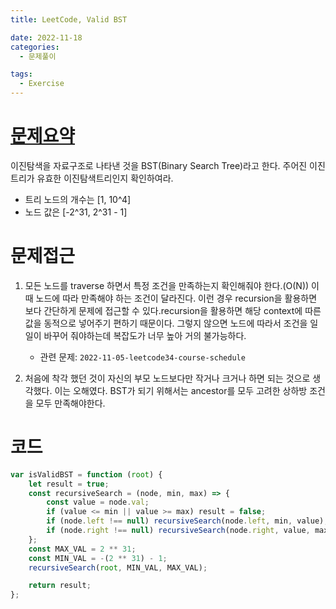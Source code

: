 ```yaml
---
title: LeetCode, Valid BST

date: 2022-11-18
categories:
  - 문제풀이

tags:
  - Exercise
---
```


# [문제요약](https://leetcode.com/problems/validate-binary-search-tree/submissions/)

이진탐색을 자료구조로 나타낸 것을 BST(Binary Search Tree)라고 한다. 주어진 이진트리가 유효한 이진탐색트리인지 확인하여라.

- 트리 노드의 개수는 [1, 10^4]
- 노드 값은 [-2^31, 2^31 - 1]

# 문제접근

1. 모든 노드를 traverse 하면서 특정 조건을 만족하는지 확인해줘야 한다.(O(N)) 이 때 노드에 따라 만족해야 하는 조건이 달라진다. 이런 경우 recursion을 활용하면 보다 간단하게 문제에 접근할 수 있다.recursion을 활용하면 해당 context에 따른 값을 동적으로 넣어주기 편하기 때문이다. 그렇지 않으면 노드에 따라서 조건을 일일이 바꾸어 줘야하는데 복잡도가 너무 높아 거의 불가능하다.
	- 관련 문제: `2022-11-05-leetcode34-course-schedule`
	
2. 처음에 착각 했던 것이 자신의 부모 노드보다만 작거나 크거나 하면 되는 것으로 생각했다. 이는 오해였다. BST가 되기 위해서는 ancestor를 모두 고려한 상하방 조건을 모두 만족해야한다.

# 코드

```javascript
var isValidBST = function (root) {
	let result = true;
	const recursiveSearch = (node, min, max) => {
		const value = node.val;
		if (value <= min || value >= max) result = false;
		if (node.left !== null) recursiveSearch(node.left, min, value);
		if (node.right !== null) recursiveSearch(node.right, value, max);
	};
	const MAX_VAL = 2 ** 31;
	const MIN_VAL = -(2 ** 31) - 1;
	recursiveSearch(root, MIN_VAL, MAX_VAL);

	return result;
};
```
